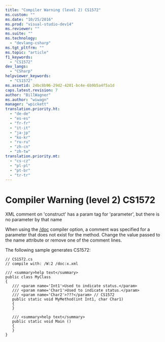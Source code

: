 ```yaml
---
title: "Compiler Warning (level 2) CS1572"
ms.custom: ""
ms.date: "10/25/2016"
ms.prod: "visual-studio-dev14"
ms.reviewer: ""
ms.suite: ""
ms.technology: 
  - "devlang-csharp"
ms.tgt_pltfrm: ""
ms.topic: "article"
f1_keywords: 
  - "CS1572"
dev_langs: 
  - "CSharp"
helpviewer_keywords: 
  - "CS1572"
ms.assetid: 24bc8b96-29d2-4201-bc4e-6b9b5a4f5a1d
caps.latest.revision: 7
author: "BillWagner"
ms.author: "wiwagn"
manager: "wpickett"
translation.priority.ht: 
  - "de-de"
  - "es-es"
  - "fr-fr"
  - "it-it"
  - "ja-jp"
  - "ko-kr"
  - "ru-ru"
  - "zh-cn"
  - "zh-tw"
translation.priority.mt: 
  - "cs-cz"
  - "pl-pl"
  - "pt-br"
  - "tr-tr"
---
```

# Compiler Warning (level 2) CS1572
XML comment on 'construct' has a param tag for 'parameter', but there is no parameter by that name  
  
 When using the [/doc](../../csharp/language-reference/compiler-options/doc-compiler-option.md) compiler option, a comment was specified for a parameter that does not exist for the method. Change the value passed to the name attribute or remove one of the comment lines.  
  
 The following sample generates CS1572:  
  
```  
// CS1572.cs  
// compile with: /W:2 /doc:x.xml  
  
/// <summary>help text</summary>  
public class MyClass  
{  
   /// <param name='Int1'>Used to indicate status.</param>  
   /// <param name='Char1'>Used to indicate status.</param>  
   /// <param name='Char2'>???</param> // CS1572  
   public static void MyMethod(int Int1, char Char1)  
   {  
   }  
  
   /// <summary>help text</summary>  
   public static void Main ()  
   {  
   }  
}  
```